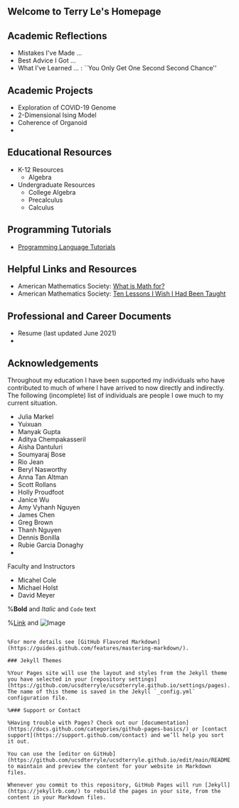 ## Welcome to Terry Le's Homepage



## Academic Reflections
- Mistakes I've Made ... 
- Best Advice I Got ...
- What I've Learned ... : ``You Only Get One Second Second Chance''


## Academic Projects 
- Exploration of COVID-19 Genome 
- 2-Dimensional Ising Model
- Coherence of Organoid
- 

## Educational Resources

- K-12 Resources
  - Algebra 
- Undergraduate Resources
  - College Algebra   
  - Precalculus
  - Calculus

## Programming Tutorials

- [Programming Language Tutorials](https://ucsdterryle.github.io/tutorial_index)


## Helpful Links and Resources
- American Mathematics Society: [What is Math for?](https://www.ams.org/notices/201005/rtx100500608p.pdf)
- American Mathematics Society: [Ten Lessons I Wish I Had Been Taught](https://www.ams.org/notices/199701/comm-rota.pdf)

## Professional and Career Documents

- Resume (last updated June 2021)
- 

## Acknowledgements

Throughout my education I have been supported my individuals who have contributed to much of where I have arrived to now directly and indirectly. The following (incomplete) list of individuals are people I owe much to my current situation.

- Julia Markel
- Yuixuan
- Manyak Gupta
- Aditya Chempakasseril 
- Aisha Dantuluri
- Soumyaraj Bose
- Rio Jean  
- Beryl Nasworthy
- Anna Tan Altman
- Scott Rollans
- Holly Proudfoot
- Janice Wu
- Amy Vyhanh Nguyen
- James Chen
- Greg Brown
- Thanh Nguyen
- Dennis Bonilla
- Rubie Garcia Donaghy 
- 
Faculty and Instructors
- Micahel Cole
- Michael Holst
- David Meyer



%**Bold** and _Italic_ and `Code` text

%[Link](url) and ![Image](src)
```

%For more details see [GitHub Flavored Markdown](https://guides.github.com/features/mastering-markdown/).

### Jekyll Themes

%Your Pages site will use the layout and styles from the Jekyll theme you have selected in your [repository settings](https://github.com/ucsdterryle/ucsdterryle.github.io/settings/pages). The name of this theme is saved in the Jekyll `_config.yml` configuration file.

%### Support or Contact

%Having trouble with Pages? Check out our [documentation](https://docs.github.com/categories/github-pages-basics/) or [contact support](https://support.github.com/contact) and we’ll help you sort it out.

You can use the [editor on GitHub](https://github.com/ucsdterryle/ucsdterryle.github.io/edit/main/README.md) to maintain and preview the content for your website in Markdown files.

Whenever you commit to this repository, GitHub Pages will run [Jekyll](https://jekyllrb.com/) to rebuild the pages in your site, from the content in your Markdown files.

